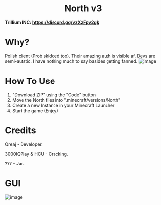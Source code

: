 <h1 align="center">North v3</h1>

**Trillium INC: https://discord.gg/vzXzFpv2gk**

# Why?
Polish client (Prob skidded too). Their amazing auth is visible af. Devs are semi-autstic. I have nothing much to say basides getting fanned.
![image](https://media.discordapp.net/attachments/1139514935743885353/1161318281882370193/image.png?ex=6537dcee&is=652567ee&hm=13febfcefc5a6de3d363c09dfe99f126c1fbc993c4fb992c0c55a7ac64eaea8a&=&width=564&height=570)

# How To Use
1. "Download ZIP" using the "Code" button
2. Move the North files into ".minecraft/versions/North"
3. Create a new Instance in your Minecraft Launcher
4. Start the game (Enjoy)

# Credits

Qreaj - Developer.

3000IQPlay & HCU - Cracking.

??? - Jar.

# GUI
![image]()
